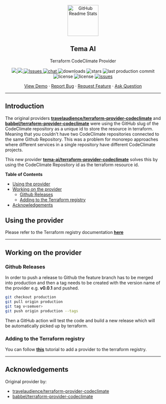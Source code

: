 <p align="center">
 <img width="100px" src="https://avatars.githubusercontent.com/u/96249131?s=400&u=b2257d99b282c443f80bbd4a8e9d015099c466ea&v=4" align="center" alt="GitHub Readme Stats" />
 <h2 align="center">Tema AI</h2>
 <p align="center">Terraform CodeClimate Provider</p>
</p>

<p align="center">

  <a href="#">
    <img src="https://img.shields.io/github/v/release/tema-ai/terraform-provider-codeclimate?label=last%20release&logo=github" />
  </a>
  <a href="https://www.terraform.io">
    <img src="https://img.shields.io/badge/terraform-1.1.6-%23623CE4" />
  </a>
  <a href="#">
    <img alt="Issues" src="https://github.com/tema-ai/terraform-provider-codeclimate/actions/workflows/test_and_release.yml/badge.svg" />
  </a>
  <a href="https://gitter.im/hashicorp-terraform/Lobby">
    <img alt="chat" src="https://badges.gitter.im/hashicorp-terraform/Lobby.png"/>
  </a>
  <a>
    <img alt="downloads" src="https://img.shields.io/github/downloads/tema-ai/terraform-provider-codeclimate/total?label=Total%20Downloads%20&logo=github&style=flat"/>
  </a>
  <a>
    <img alt="stars" src="https://img.shields.io/github/stars/tema-ai/terraform-provider-codeclimate?label=stars&logo=github"/>
  </a>
  <a>
    <img alt="last production commit" src="https://img.shields.io/github/last-commit/tema-ai/terraform-provider-codeclimate/production?logo=github"/>
  </a>
  <a>
    <img alt="license" src="https://img.shields.io/github/license/tema-ai/terraform-provider-codeclimate?logo=github"/>
  </a>
  <a>
    <img alt="license" src="https://img.shields.io/github/go-mod/go-version/tema-ai/terraform-provider-codeclimate/production?label=Go&logo=go"/>
  </a>
  <a href="https://github.com/tema-ai/terraform-provider-codeclimate/issues">
    <img alt="issues" src="https://img.shields.io/github/issues-raw/tema-ai/terraform-provider-codeclimate?logo=github"/>
  </a>
</p>

<p align="center">
  <a href="#demo">View Demo</a>
  ·
  <a href="https://github.com/tema-ai/terraform-provider-codeclimate/issues/new/choose">Report Bug</a>
  ·
  <a href="https://github.com/tema-ai/terraform-provider-codeclimate/issues/new/choose">Request Feature</a>
  ·
  <a href="https://github.com/terraform-provider-codeclimate/tema.ai.backend/discussions">Ask Question</a>
</p>

-----------------------

## Introduction

The original providers **[travelaudience/terraform-provider-codeclimate](https://github.com/travelaudience/terraform-provider-codeclimate)** and **[babbel/terraform-provider-codeclimate](https://github.com/babbel/terraform-provider-codeclimate)** were using the GitHub slug of the CodeClimate repository as a unique id to store the resource in terraform. Meaning that you couldn't have two CodeClimate repositories connected to the same Github Repository. This was a problem for monorepo approaches where different services in a single repository have different CodeClimate projects.


This new provider **[tema-ai/terraform-provider-codeclimate]()** solves this by using the CodeClimate Repository id as the terraform resource id.

<!-- START doctoc generated TOC please keep comment here to allow auto update -->
<!-- DON'T EDIT THIS SECTION, INSTEAD RE-RUN doctoc TO UPDATE -->
**Table of Contents**

- [Using the provider](#using-the-provider)
- [Working on the provider](#working-on-the-provider)
  - [Github Releases](#github-releases)
  - [Adding to the Terraform registry](#adding-to-the-terraform-registry)
- [Acknowledgements](#acknowledgements)

<!-- END doctoc generated TOC please keep comment here to allow auto update -->

## Using the provider

Please refer to the Terraform registry documentation **[here](https://registry.terraform.io/providers/tema-ai/codeclimate/latest/docs)**

-----------
## Working on the provider
### Github Releases

In order to push a release to Github the feature branch has to be merged into production and then a tag needs to be created with the version name of the provider e.g. **v0.0.1** and pushed.

```sh
git checkout production
git pull origin production
git tag v<semver>
git push origin production --tags
```

Then a GitHub action will test the code and build a new release which will be automatically picked up by terraform.

### Adding to the Terraform registry
You can follow **[this](https://learn.hashicorp.com/tutorials/terraform/provider-release-publish?in=terraform/providers#gpg_private_key)** tutorial to add a provider to the terraform registry.

----------------------

## Acknowledgements
Original provider by:
  - [travelaudience/terraform-provider-codeclimate](https://github.com/travelaudience/terraform-provider-codeclimate)
  - [babbel/terraform-provider-codeclimate](https://github.com/babbel/terraform-provider-codeclimate)
